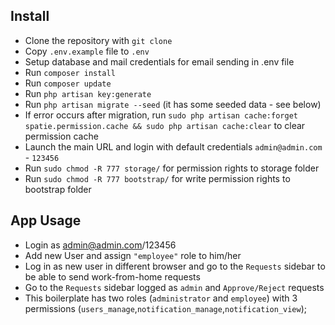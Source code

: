 ## Install
- Clone the repository with `git clone`
- Copy `.env.example` file to `.env` 
- Setup database and mail credentials for email sending in .env file
- Run `composer install`
- Run `composer update`
- Run `php artisan key:generate`
- Run `php artisan migrate --seed` (it has some seeded data - see below)
- If error occurs after migration, run `sudo php artisan cache:forget spatie.permission.cache && sudo php artisan cache:clear` to clear permission cache
- Launch the main URL and login with default credentials `admin@admin.com` - `123456`
- Run `sudo chmod -R 777 storage/` for permission rights to storage folder
- Run `sudo chmod -R 777 bootstrap/` for write permission rights to bootstrap folder

## App Usage
- Login as admin@admin.com/123456
- Add new User and assign `"employee"` role to him/her
- Log in as new user in different browser and go to the `Requests` sidebar to be able to send work-from-home requests
- Go to the `Requests` sidebar logged as `admin` and `Approve/Reject` requests 
- This boilerplate has two roles (`administrator` and `employee`) with 3 permissions (`users_manage`,`notification_manage`,`notification_view`);
